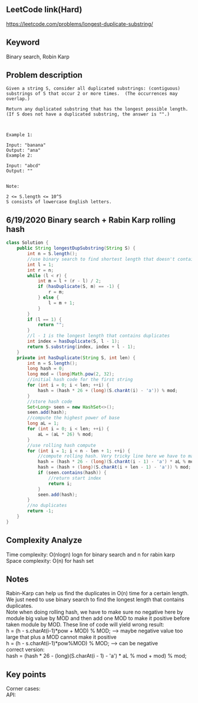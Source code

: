 ## LeetCode link(Hard)
https://leetcode.com/problems/longest-duplicate-substring/

## Keyword
Binary search, Robin Karp

## Problem description
```
Given a string S, consider all duplicated substrings: (contiguous) substrings of S that occur 2 or more times.  (The occurrences may overlap.)

Return any duplicated substring that has the longest possible length.  (If S does not have a duplicated substring, the answer is "".)

 

Example 1:

Input: "banana"
Output: "ana"
Example 2:

Input: "abcd"
Output: ""
 

Note:

2 <= S.length <= 10^5
S consists of lowercase English letters.
```
## 6/19/2020 Binary search + Rabin Karp rolling hash

```java
class Solution {
    public String longestDupSubstring(String S) {
        int n = S.length();
        //use binary search to find shortest length that doesn't contain duplicates
        int l = 1;
        int r = n;
        while (l < r) {
            int m = l + (r - l) / 2;
            if (hasDuplicate(S, m) == -1) {
                r = m;
            } else {
                l = m + 1;
            }
        }
        if (l == 1) {
            return "";
        }
        //l - 1 is the longest length that contains duplicates
        int index = hasDuplicate(S, l - 1);
        return S.substring(index, index + l - 1);
    }
    private int hasDuplicate(String S, int len) {
        int n = S.length();
        long hash = 0;
        long mod = (long)Math.pow(2, 32);
        //initial hash code for the first string
        for (int i = 0; i < len; ++i) {
            hash = (hash * 26 + (long)(S.charAt(i) - 'a')) % mod;
        }
        //store hash code
        Set<Long> seen = new HashSet<>();
        seen.add(hash);
        //compute the highest power of base
        long aL = 1;
        for (int i = 0; i < len; ++i) {
            aL = (aL * 26) % mod;
        }
        //use rolling hash compute
        for (int i = 1; i < n - len + 1; ++i) {
            //compute rolling hash. Very tricky line here we have to make sure no negative here by module big value by MOD and then add one MOD  to make it positive before taken module by MOD 
            hash = (hash * 26 - (long)(S.charAt(i - 1) - 'a') * aL % mod + mod) % mod;
            hash = (hash + (long)(S.charAt(i + len - 1) - 'a')) % mod;
            if (seen.contains(hash)) {
                //return start index
                return i;
            }
            seen.add(hash);
        }
        //no duplicates
        return -1;
    }
}
```

## Complexity Analyze
Time complexity: O(nlogn) logn for binary search and n for rabin karp\
Space complexity: O(n) for hash set

## Notes
Rabin-Karp can help us find the duplicates in O(n) time for a certain length. We just need to use binary search to find the longest length that contains duplicates.\
Note when doing rolling hash, we have to make sure no negative here by module big value by MOD and then add one MOD  to make it positive before taken module by MOD. These line of code will yield wrong result:\
h = (h - s.charAt(i-1)*pow + MOD) % MOD;   -->  maybe negative value too large that plus a MOD cannot make it positive\
h = (h - s.charAt(i-1)*pow%MOD) % MOD;  --> can be negative\
correct version: \
hash = (hash * 26 - (long)(S.charAt(i - 1) - 'a') * aL % mod + mod) % mod;

## Key points
Corner cases: \
API:
